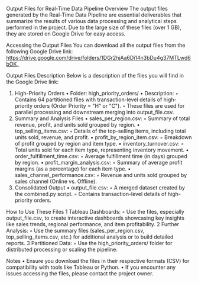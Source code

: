 Output Files for Real-Time Data Pipeline
Overview
The output files generated by the Real-Time Data Pipeline are essential deliverables that summarize the results of various data processing and analytical steps performed in the project. Due to the large size of these files (over 1 GB), they are stored on Google Drive for easy access.

Accessing the Output Files
You can download all the output files from the following Google Drive link:
https://drive.google.com/drive/folders/1DGr2hjAa6Di14n3bDu4g37MTLwd6bOK_

Output Files Description
Below is a description of the files you will find in the Google Drive link:
1. High-Priority Orders
	•	Folder: high_priority_orders/
	•	Description:
	◦	Contains 64 partitioned files with transaction-level details of high-priority orders (Order Priority = "H" or "C").
	◦	These files are used for parallel processing and downstream merging into output_file.csv.
2. Summary and Analysis Files
	•	sales_per_region.csv:
	◦	Summary of total revenue, profit, and units sold grouped by region.
	•	top_selling_items.csv:
	◦	Details of the top-selling items, including total units sold, revenue, and profit.
	•	profit_by_region_item.csv:
	◦	Breakdown of profit grouped by region and item type.
	•	inventory_turnover.csv:
	◦	Total units sold for each item type, representing inventory movement.
	•	order_fulfillment_time.csv:
	◦	Average fulfillment time (in days) grouped by region.
	•	profit_margin_analysis.csv:
	◦	Summary of average profit margins (as a percentage) for each item type.
	•	sales_channel_performance.csv:
	◦	Revenue and units sold grouped by sales channel (Online vs. Offline).
3. Consolidated Output
	•	output_file.csv:
	◦	A merged dataset created by the combined.py script.
	◦	Contains transaction-level details of high-priority orders.

How to Use These Files
	1	Tableau Dashboards:
	◦	Use the files, especially output_file.csv, to create interactive dashboards showcasing key insights like sales trends, regional performance, and item profitability.
	2	Further Analysis:
	◦	Use the summary files (sales_per_region.csv, top_selling_items.csv, etc.) for additional analysis or to build detailed reports.
	3	Partitioned Data:
	◦	Use the high_priority_orders/ folder for distributed processing or scaling the pipeline.

Notes
	•	Ensure you download the files in their respective formats (CSV) for compatibility with tools like Tableau or Python.
	•	If you encounter any issues accessing the files, please contact the project owner.

